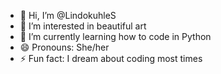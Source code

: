 - 👋 Hi, I’m @LindokuhleS
- 👀 I’m interested in beautiful art
- 🌱 I’m currently learning how to code in Python
- 😄 Pronouns: She/her
- ⚡ Fun fact: I dream about coding most times

<!---
LindokuhleS/LindokuhleS is a ✨ special ✨ repository because its `README.md` (this file) appears on your GitHub profile.
You can click the Preview link to take a look at your changes.
--->
